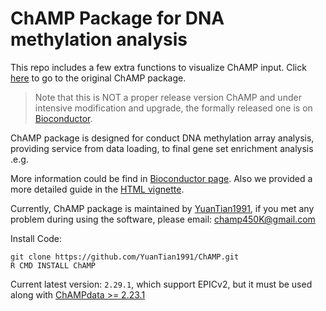 # ChAMP Package for DNA methylation analysis

This repo includes a few extra functions to visualize ChAMP input. Click [here]([https://www.bioconductor.org/packages/release/bioc/html/ChAMP.html](https://github.com/YuanTian1991/ChAMP)) to go to the original ChAMP package.

> Note that this is NOT a proper release version ChAMP and under intensive modification and upgrade, the formally released one is on [Bioconductor](https://www.bioconductor.org/packages/release/bioc/html/ChAMP.html).

ChAMP package is designed for conduct DNA methylation array analysis, providing service from data loading, to final gene set enrichment analysis .e.g.

More information could be find in [Bioconductor page](https://bioconductor.org/packages/release/bioc/html/ChAMP.html). Also we provided a more detailed guide in the [HTML vignette](https://bioconductor.org/packages/release/bioc/vignettes/ChAMP/inst/doc/ChAMP.html).

Currently, ChAMP package is maintained by [YuanTian1991](https://github.com/YuanTian1991), if you met any problem during using the software, please email: champ450K@gmail.com

Install Code:

```
git clone https://github.com/YuanTian1991/ChAMP.git
R CMD INSTALL ChAMP
```


Current latest version: `2.29.1`, which support EPICv2, but it must be used along with [ChAMPdata >= 2.23.1](https://github.com/YuanTian1991/ChAMPdata)
